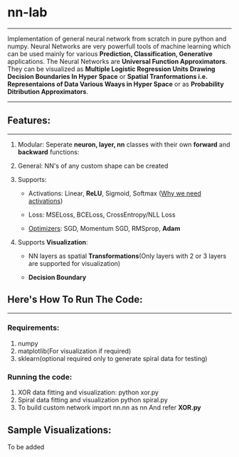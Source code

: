 # nn-lab
***
Implementation of general neural network from scratch in pure python and numpy. Neural Networks are very powerfull tools of machine learning which can be used mainly for various **Prediction, Classification, Generative** applications. The Neural Networks are **Universal Function Approximators**. They can be visualized as **Multiple Logistic Regression Units Drawing Decision Boundaries In Hyper Space** or **Spatial Tranformations i.e. Representaions of Data Various Waays in Hyper Space** or as **Probability Ditribution Approximators**.

***
## Features:
***

1.  Modular: Seperate **neuron, layer, nn** classes with their own **forward** and **backward** functions:
2.  General: NN's of any custom shape can be created
3.  Supports:
    
    *  Activations: Linear, **ReLU**, Sigmoid, Softmax ([Why we need activations](https://stackoverflow.com/a/63543274/14108734))
    
    *  Loss: MSELoss, BCELoss, CrossEntropy/NLL Loss
    
    *  [Optimizers](https://github.com/girishdhegde/optimizers): SGD, Momentum SGD, RMSprop, **Adam**
4.  Supports **Visualization**:
    
    *  NN layers as spatial **Transformations**(Only layers with 2 or 3 layers are supported for visualization)
     
    *  **Decision Boundary**
    
 
## Here's How To Run The Code:
***
### Requirements:
1.  numpy
2.  matplotlib(For visualization if required)
3.  sklearn(optional required only to generate spiral data for testing)

### Running the code:

1. XOR data fitting and visualization:
        python xor.py
2.  Spiral data fitting and visualization
        python spiral.py
3.  To build custom network
        import nn.nn as nn
    And refer **XOR.py**
    
## Sample Visualizations:
To be added
